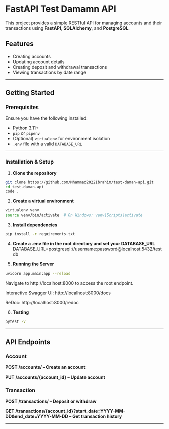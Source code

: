 # FastAPI Test Damamn API

This project provides a simple RESTful API for managing accounts and their transactions using **FastAPI**, **SQLAlchemy**, and **PostgreSQL**.

## Features

- Creating accounts
- Updating account details
- Creating deposit and withdrawal transactions
- Viewing transactions by date range

---

## Getting Started

### Prerequisites

Ensure you have the following installed:

- Python 3.11+
- `pip` or `pipenv`
- (Optional) `virtualenv` for environment isolation
- `.env` file with a valid `DATABASE_URL`

---

### Installation & Setup

1. **Clone the repository**

```bash
git clone https://github.com/Mhammad2022Ibrahim/test-daman-api.git
cd test-daman-api
code .
```

2. **Create a virtual environment**
```bash
virtualenv venv
source venv/bin/activate  # On Windows: venv\Scripts\activate
```

3. **Install dependencies**

```bash
pip install -r requirements.txt
```
4. **Create a .env file in the root directory and set your DATABASE_URL** 
DATABASE_URL=postgresql://username:password@localhost:5432/testdb

5. **Running the Server**
```bash
uvicorn app.main:app --reload
```
Navigate to http://localhost:8000 to access the root endpoint.

Interactive Swagger UI: http://localhost:8000/docs

ReDoc: http://localhost:8000/redoc

6. **Testing**
```bash
pytest -v
```

---
## API Endpoints

### Account
**POST /accounts/ – Create an account**

**PUT /accounts/{account_id} – Update account**

### Transaction
**POST /transactions/ – Deposit or withdraw**

**GET /transactions/{account_id}?start_date=YYYY-MM-DD&end_date=YYYY-MM-DD – Get transaction history**

---